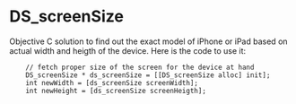 # DS_screenSize
Objective C solution to find out the exact model of iPhone or iPad based on actual width and heigth of the device. 
Here is the code to use it:
```
    // fetch proper size of the screen for the device at hand
    DS_screenSize * ds_screenSize = [[DS_screenSize alloc] init];
    int newWidth = [ds_screenSize screenWidth];
    int newHeight = [ds_screenSize screenHeigth];
```
    

